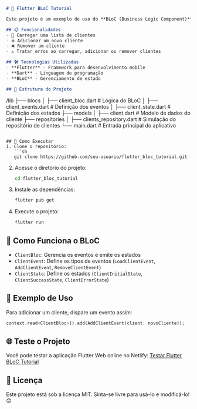 ```md
# 📌 Flutter BLoC Tutorial

Este projeto é um exemplo de uso do **BLoC (Business Logic Component)** no Flutter para gerenciar estados relacionados a clientes. Ele demonstra como estruturar eventos, estados e lógica de negócios separadamente.

## 📋 Funcionalidades
- 🔄 Carregar uma lista de clientes
- ➕ Adicionar um novo cliente
- ❌ Remover um cliente
- ⚠️ Tratar erros ao carregar, adicionar ou remover clientes

## 🛠️ Tecnologias Utilizadas
- **Flutter** - Framework para desenvolvimento mobile
- **Dart** - Linguagem de programação
- **BLoC** - Gerenciamento de estado

## 📂 Estrutura do Projeto
```

/lib ├── blocs │   ├── client\_bloc.dart       # Lógica do BLoC │   ├── client\_events.dart     # Definição dos eventos │   ├── client\_state.dart      # Definição dos estados ├── models │   ├── client.dart            # Modelo de dados do cliente ├── repositories │   ├── clients\_repository.dart # Simulação do repositório de clientes └── main.dart                  # Entrada principal do aplicativo

````

## 🚀 Como Executar
1. Clone o repositório:
   ```sh
   git clone https://github.com/seu-usuario/flutter_bloc_tutorial.git
````

2. Acesse o diretório do projeto:
   ```sh
   cd flutter_bloc_tutorial
   ```
3. Instale as dependências:
   ```sh
   flutter pub get
   ```
4. Execute o projeto:
   ```sh
   flutter run
   ```

## 🎯 Como Funciona o BLoC

- `ClientBloc`: Gerencia os eventos e emite os estados
- `ClientEvent`: Define os tipos de eventos (`LoadClientEvent`, `AddClientEvent`, `RemoveClientEvent`)
- `ClientState`: Define os estados (`ClientInitialState`, `ClientSuccessState`, `ClientErrorState`)

## 📌 Exemplo de Uso

Para adicionar um cliente, dispare um evento assim:

```dart
context.read<ClientBloc>().add(AddClientEvent(client: novoCliente));
```

## 🌐 Teste o Projeto

Você pode testar a aplicação Flutter Web online no Netlify: [Testar Flutter BLoC Tutorial](https://clientflutterbloc.netlify.app/)


## 📖 Licença

Este projeto está sob a licença MIT. Sinta-se livre para usá-lo e modificá-lo! 😊

```
```
